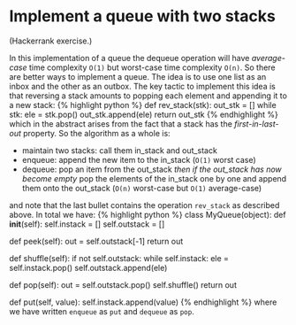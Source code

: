 # Implement a queue with two stacks

(Hackerrank exercise.)

In this implementation of a queue the dequeue operation will have *average-case* time complexity `O(1)` but worst-case time complexity `O(n)`.
So there are better ways to implement a queue.
The idea is to use one list as an inbox and the other as an outbox.
The key tactic to implement this idea is that reversing a stack amounts to popping each element and appending it to a new stack:
{% highlight python %}
def rev_stack(stk):
    out_stk = []
    while stk:
        ele = stk.pop()
        out_stk.append(ele)
    return out_stk
{% endhighlight %}
which in the abstract arises from the fact that a stack has the *first-in-last-out* property.
So the algorithm as a whole is:
* maintain two stacks: call them in_stack and out_stack
* enqueue: append the new item to the in_stack (`O(1)` worst case)
* dequeue: pop an item from the out_stack *then if the out_stack has now become empty* pop the elements of the in_stack one by one and append them onto the out_stack (`O(n)` worst-case but `O(1)` average-case)

and note that the last bullet contains the operation `rev_stack` as described above.
In total we have:
{% highlight python %}
class MyQueue(object):
   def __init__(self):
       self.instack = []
       self.outstack = []

   def peek(self):
       out = self.outstack[-1]
       return out

   def shuffle(self):
       if not self.outstack:
           while self.instack:
               ele = self.instack.pop()
               self.outstack.append(ele)

   def pop(self):
       out = self.outstack.pop()
       self.shuffle()
       return out

   def put(self, value):
       self.instack.append(value)
{% endhighlight %}
where we have written `enqueue` as `put` and `dequeue` as `pop`.